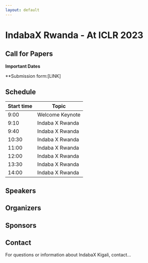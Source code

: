 ```yaml
---
layout: default
---
```

# IndabaX Rwanda - At ICLR 2023


## Call for Papers
**Important Dates**

**Submission form:[LINK]

## Schedule

| Start time | Topic                                                    |
| ---------- | -------------------------------------------------------- |
| 9:00       | Welcome Keynote                      |
| 9:10       | Indaba X Rwanda                                      |
| 9:40       | Indaba X Rwanda |
| 10:30      | Indaba X Rwanda            |
| 11:00      | Indaba X Rwanda           |
| 12:00      | Indaba X Rwanda                     |
| 13:30      | Indaba X Rwanda                                      |
| 14:00      | Indaba X Rwanda                                  |

## Speakers


## Organizers 

## Sponsors

      
## Contact
For questions or information about IndabaX Kigali, contact...
